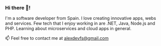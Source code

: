 ### Hi there 👋!
I'm a software developer from Spain. I love creating innovative apps, webs and services. Few tech that I enjoy working in are .NET, Java, Node.js and PHP. Learning about microservices and cloud apps in general.

📫 Feel free to contact me at [alexdevfs@gmail.com](mailto:alexdevfs@gmail.com)
